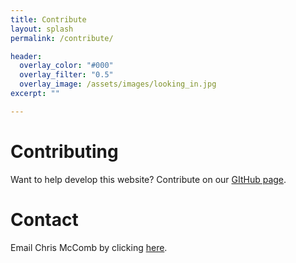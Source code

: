 ```yaml
---
title: Contribute
layout: splash
permalink: /contribute/

header:
  overlay_color: "#000"
  overlay_filter: "0.5"
  overlay_image: /assets/images/looking_in.jpg
excerpt: ""

---
```

# Contributing
Want to help develop this website? Contribute on our [GItHub page](https://github.com/cmccomb/search-design-journals).

# Contact
Email Chris McComb by clicking [here](mailto:mccomb@psu.edu).

